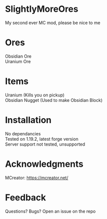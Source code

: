 # SlightlyMoreOres

My second ever MC mod, please be nice to me

# Ores

Obsidian Ore <br />
Uranium Ore

# Items

Uranium (Kills you on pickup) <br />
Obsidian Nugget (Used to make Obsidian Block)

# Installation

No dependancies <br />
Tested on 1.19.2, latest forge version <br />
Server support not tested, unsupported

# Acknowledgments

MCreator: https://mcreator.net/

# Feedback

Questions? Bugs? Open an issue on the repo

